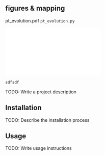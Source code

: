 figures & mapping
-----------------

pt_evolution.pdf `pt_evolution.py`

![test](/F_Figs/S_Screenshots/pt_evolution.pdf "Description goes here")

```
sdfsdf

```


TODO: Write a project description

## Installation

TODO: Describe the installation process

## Usage

TODO: Write usage instructions

